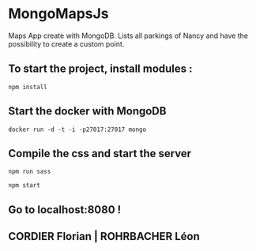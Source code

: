 # MongoMapsJs
Maps App create with MongoDB.
Lists all parkings of Nancy and have the possibility to create a custom point.

## To start the project, install modules :

```
npm install
```

## Start the docker with MongoDB

```
docker run -d -t -i -p27017:27017 mongo
```

## Compile the css and start the server

```
npm run sass

npm start
```

## Go to localhost:8080 ! 

## CORDIER Florian | ROHRBACHER Léon
